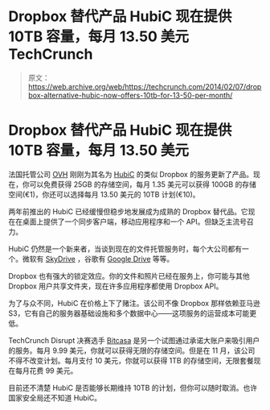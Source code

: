 # Dropbox 替代产品 HubiC 现在提供 10TB 容量，每月 13.50 美元 TechCrunch

> 原文：<https://web.archive.org/web/https://techcrunch.com/2014/02/07/dropbox-alternative-hubic-now-offers-10tb-for-13-50-per-month/>

# Dropbox 替代产品 HubiC 现在提供 10TB 容量，每月 13.50 美元

法国托管公司 [OVH](https://web.archive.org/web/20221207010022/http://www.ovh.com/) 刚刚为其名为 [HubiC](https://web.archive.org/web/20221207010022/https://hubic.com/) 的类似 Dropbox 的服务更新了产品。现在，你可以免费获得 25GB 的存储空间，每月 1.35 美元可以获得 100GB 的存储空间(€1)，你还可以选择每月 13.50 美元的 10TB 计划(€10)。

两年前推出的 HubiC 已经缓慢但稳步地发展成为成熟的 Dropbox 替代品。它现在在桌面上提供了一个同步客户端，移动应用程序和一个 API。但缺乏主流号召力。

HubiC 仍然是一个新来者，当谈到现在的文件托管服务时，每个大公司都有一个。微软有 [SkyDrive](https://web.archive.org/web/20221207010022/https://skydrive.live.com/) ，谷歌有 [Google Drive](https://web.archive.org/web/20221207010022/https://drive.google.com/) 等等。

Dropbox 也有强大的锁定效应。你的文件和照片已经在服务上，你可能与其他 Dropbox 用户共享文件夹，现在许多应用程序都使用 Dropbox API。

为了与众不同，HubiC 在价格上下了赌注。该公司不像 Dropbox 那样依赖亚马逊 S3，它有自己的服务器基础设施和多个数据中心——这项服务的运营成本可能更低。

TechCrunch Disrupt 决赛选手 [Bitcasa](https://web.archive.org/web/20221207010022/https://www.bitcasa.com/) 是另一个试图通过承诺大账户来吸引用户的服务。每月 9.99 美元，你就可以获得无限的存储空间。但是在 11 月，该公司不得不改变计划。每月支付 10 美元，你就可以获得 1TB 的存储空间，无限套餐现在每月花费 99 美元。

目前还不清楚 HubiC 是否能够长期维持 10TB 的计划，但你可以随时取消。也许国家安全局还不知道 HubiC。